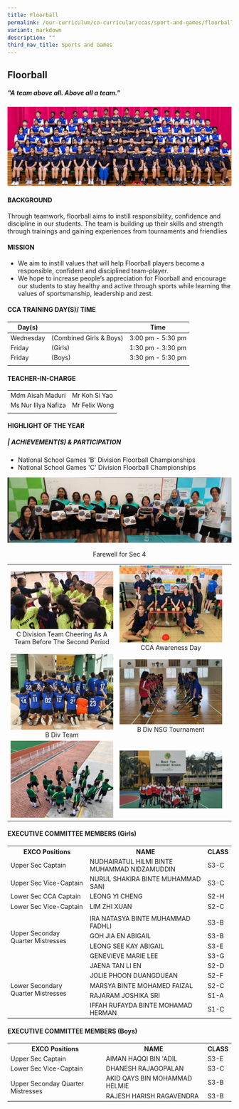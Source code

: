 ```yaml
---
title: Floorball
permalink: /our-curriculum/co-curricular/ccas/sport-and-games/floorball/
variant: markdown
description: ""
third_nav_title: Sports and Games
---
```

## **Floorball**

##### *"A team above all. Above all a team."*

![](/images/CCA%20Page/Group%20Photo/Floorball_Formal.jpg)

#### BACKGROUND

Through teamwork, floorball aims to instill responsibility, confidence and discipline in our students. The team is building up their skills and strength through trainings and gaining experiences from tournaments and friendlies

#### MISSION

*   We aim to instill values that will help Floorball players become a responsible, confident and disciplined team-player.
*   We hope to increase people’s appreciation for Floorball and encourage our students to stay healthy and active through sports while learning the values of sportsmanship, leadership and zest.

#### CCA TRAINING DAY(S)/ TIME

| Day(s) |  | Time|
| --- | --- | --- | 
| Wednesday |(Combined Girls &amp; Boys)| 3:00 pm - 5:30 pm |
| Friday | (Girls) | 1:30 pm - 3:30 pm|
| Friday | (Boys) | 3:30 pm - 5:30 pm|
| | |

#### TEACHER-IN-CHARGE

| | |
| --- | --- |
| Mdm Aisah Maduri | Mr Koh Si Yao |
| Ms Nur Illya Nafiza | Mr Felix Wong  
| | |


#### HIGHLIGHT OF THE YEAR

##### | **ACHIEVEMENT(S) &amp; PARTICIPATION**

* National School Games 'B' Division Floorball Championships
* National School Games 'C' Division Floorball Championships

<img src="/images/CCA%20Page/Sports%20&amp;%20Games/Floorball/farewell%20for%20sec%204.png"><br><center> Farewell for Sec 4 </center>

<table>
	<tbody>
		<tr>
		<td width="50%">
			<img src="/images/C-Division-Team-cheering-as-a-team-before-the-second-period.jpg"> <br> <center>C Division Team Cheering As A Team Before The Second Period </center>
		</td>
		<td> 
			<img src="/images/WhatsApp-Image-2019-11-23-at-83704-AM.jpeg"> <br> <center>CCA Awareness Day </center>
		</td>
	</tr>
	<tr>
		<td width="50%">
			<img src="/images/CCA%20Page/Sports%20&amp;%20Games/Floorball/2023%20b%20div%20nsg%202.png"> <br> <center>B Div Team</center>
		</td>
		<td width="50%">
				<img src="/images/CCA%20Page/Sports%20&amp;%20Games/Floorball/2023%20b%20div%20nsg.png"> <br> <center> B Div NSG Tournament </center>
		</td>
	</tr>
		<tr> 
		<td> <img src="/images/hockey-4-ready-for-the-game-1024x768.jpg"></td> 
		<td> <img src="/images/IMG_3677-300x169.jpg"> </td>
		<td> <img src="/images/IMG_3675-300x225.jpg"> </td>
	</tr>
</tbody></table>

#### EXECUTIVE COMMITTEE MEMBERS (Girls)

<table>
	<tbody><tr>
		<th> EXCO Positions </th>
		<th> NAME </th>
		<th> CLASS </th>
	</tr>
	<tr>
		<td> Upper Sec Captain </td>
		<td> NUDHAIRATUL HILMI BINTE MUHAMMAD NIDZAMUDDIN </td>
		<td> S3-C </td>
	</tr>
	<tr>
		<td> Upper Sec Vice-Captain </td>
		<td> NURUL SHAKIRA BINTE MUHAMMAD SANI</td>
		<td> S3-C </td>
	</tr>
	<tr>
		<td> Lower Sec CCA Captain </td>
		<td> LEONG YI CHENG </td>
		<td> S2-H </td>
	</tr>
<tr>
		<td> Lower Sec Vice-Captain </td>
		<td> LIM ZHI XUAN </td>
		<td> S2-C </td>
	</tr>
	<tr> <td colspan="3"></td></tr>
	<tr>
		<td rowspan="4"> Upper Seconday Quarter Mistresses </td>
		<td> IRA NATASYA BINTE MUHAMMAD FADHLI </td>
		<td> S3-B </td>
	</tr>
	<tr>
		<td> GOH JIA EN ABIGAIL </td>
		<td> S3-B </td>
	</tr>
<tr>
		<td> LEONG SEE KAY ABIGAIL </td>
		<td> S3-E </td>
	</tr>
<tr>
		<td> GENEVIEVE MARIE LEE </td>
		<td> S3-G </td>
	</tr>
<tr> 
		<td rowspan="5"> Lower Secondary Quarter Mistresses </td>
		<td> JAENA TAN LI EN</td>
		<td> S2-D </td>
	</tr>
	<tr>
		<td> JOLIE PHOON DUANGDUEAN </td>
		<td> S2-F </td>
	</tr>
<tr>
		<td> MARSYA BINTE MOHAMED FAIZAL </td>
		<td> S2-C </td>
	</tr>

<tr>
		<td> RAJARAM JOSHIKA SRI </td>
		<td> S1-A </td>
	</tr>

<tr>
		<td> IFFAH RUFAYDA BINTE MOHAMAD HERMAN </td>
		<td> S1-C </td>
	</tr>
		<tr></tr>
	<tr></tr>
</tbody></table>

#### EXECUTIVE COMMITTEE MEMBERS (Boys)

<table>
	<tbody><tr>
		<th> EXCO Positions </th>
		<th> NAME </th>
		<th> CLASS </th>
	</tr>
	<tr>
		<td> Upper Sec Captain </td>
		<td> AIMAN HAQQI BIN 'ADIL </td>
		<td> S3-E </td>
	</tr>
	<tr>
		<td> Lower Sec Vice-Captain </td>
		<td> DHANESH RAJAGOPALAN </td>
		<td> S3-C </td>
	</tr>
			<tr>
		<td rowspan="2"> Upper Seconday Quarter Mistresses </td>
		<td> AKID QAYS BIN MOHAMMAD HELMIE </td>
		<td> S3-B </td>
	</tr>
	<tr>
		<td> RAJESH HARISH RAGAVENDRA </td>
		<td> S3-B </td>
	</tr>
		<tr></tr>
</tbody></table>